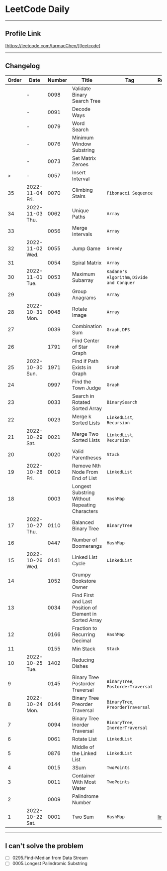 # LeetCode Daily

---

## Profile Link
[https://leetcode.com/tarmacChen/][leetcode]

---

## Changelog

| Order | Date            | Number | Title                                                   | Tag                                        | ReadMe       |
|-------|-----------------|--------|---------------------------------------------------------|--------------------------------------------|--------------|
|       | -               | 0098   | Validate Binary Search Tree                             |                                            |              |
|       | -               | 0091   | Decode Ways                                             |                                            |              |
|       | -               | 0079   | Word Search                                             |                                            |              |
|       | -               | 0076   | Minimum Window Substring                                |                                            |              |
|       | -               | 0073   | Set Matrix Zeroes                                       |                                            |              |
| >     | -               | 0057   | Insert Interval                                         |                                            |              |
| 35    | 2022-11-04 Fri. | 0070   | Climbing Stairs                                         | `Fibonacci Sequence`                       |              |
| 34    | 2022-11-03 Thu. | 0062   | Unique Paths                                            | `Array`                                    |              |
| 33    |                 | 0056   | Merge Intervals                                         | `Array`                                    |              |
| 32    | 2022-11-02 Wed. | 0055   | Jump Game                                               | `Greedy`                                   |              |
| 31    |                 | 0054   | Spiral Matrix                                           | `Array`                                    |              |
| 30    | 2022-11-01 Tue. | 0053   | Maximum Subarray                                        | `Kadane's Algorithm`, `Divide and Conquer` |              |
| 29    |                 | 0049   | Group Anagrams                                          | `Array`                                    |              |
| 28    | 2022-10-31 Mon. | 0048   | Rotate Image                                            | `Array`                                    |              |
| 27    |                 | 0039   | Combination Sum                                         | `Graph`, `DFS`                             |              |
| 26    |                 | 1791   | Find Center of Star Graph                               | `Graph`                                    |              |
| 25    | 2022-10-30 Sun. | 1971   | Find if Path Exists in Graph                            | `Graph`                                    |              |
| 24    |                 | 0997   | Find the Town Judge                                     | `Graph`                                    |              |
| 23    |                 | 0033   | Search in Rotated Sorted Array                          | `BinarySearch`                             |              |
| 22    |                 | 0023   | Merge k Sorted Lists                                    | `LinkedList`, `Recursion`                  |              |
| 21    | 2022-10-29 Sat. | 0021   | Merge Two Sorted Lists                                  | `LinkedList`, `Recursion`                  |              |
| 20    |                 | 0020   | Valid Parentheses                                       | `Stack`                                    |              |
| 19    | 2022-10-28 Fri. | 0019   | Remove Nth Node From End of List                        | `LinkedList`                               |              |
| 18    |                 | 0003   | Longest Substring Without Repeating Characters          | `HashMap`                                  |              |
| 17    | 2022-10-27 Thu. | 0110   | Balanced Binary Tree                                    | `BinaryTree`                               |              |
| 16    |                 | 0447   | Number of Boomerangs                                    | `HashMap`                                  |              |
| 15    | 2022-10-26 Wed. | 0141   | Linked List Cycle                                       | `LinkedList`                               |              |
| 14    |                 | 1052   | Grumpy Bookstore Owner                                  |                                            |              |
| 13    |                 | 0034   | Find First and Last Position of Element in Sorted Array |                                            |              |
| 12    |                 | 0166   | Fraction to Recurring Decimal                           | `HashMap`                                  |              |
| 11    |                 | 0155   | Min Stack                                               | `Stack`                                    |              |
| 10    | 2022-10-25 Tue. | 1402   | Reducing Dishes                                         |                                            |              |
| 9     |                 | 0145   | Binary Tree Postorder Traversal                         | `BinaryTree`, `PostorderTraversal`         |              |
| 8     | 2022-10-24 Mon. | 0144   | Binary Tree Preorder Traversal                          | `BinaryTree`, `PreorderTraversal`          |              |
| 7     |                 | 0094   | Binary Tree Inorder Traversal                           | `BinaryTree`, `InorderTraversal`           |              |
| 6     |                 | 0061   | Rotate List                                             | `LinkedList`                               |              |
| 5     |                 | 0876   | Middle of the Linked List                               | `LinkedList`                               |              |
| 4     |                 | 0015   | 3Sum                                                    | `TwoPoints`                                |              |
| 3     |                 | 0011   | Container With Most Water                               | `TwoPoints`                                |              |
| 2     |                 | 0009   | Palindrome Number                                       |                                            |              |
| 1     | 2022-10-22 Sat. | 0001   | Two Sum                                                 | `HashMap`                                  | [link][0001] |

---

## I can't solve the problem

- [ ] 0295.Find-Median from Data Stream
- [ ] 0005.Longest Palindromic Substring

[profile]: https://github.com/tarmacChen/LeetCode
[leetcode]: https://leetcode.com/tarmacChen/
[0001]: https://github.com/tarmacChen/LeetCode/tree/main/0001.TwoSum